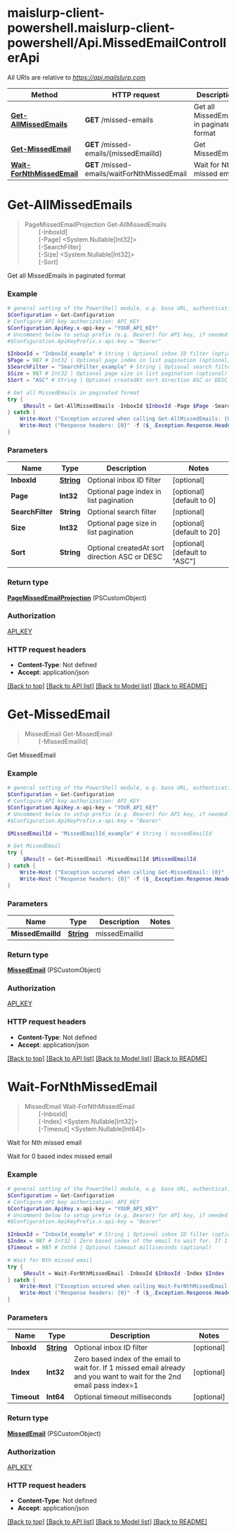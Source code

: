 # maislurp-client-powershell.maislurp-client-powershell/Api.MissedEmailControllerApi

All URIs are relative to *https://api.mailslurp.com*

Method | HTTP request | Description
------------- | ------------- | -------------
[**Get-AllMissedEmails**](MissedEmailControllerApi#Get-AllMissedEmails) | **GET** /missed-emails | Get all MissedEmails in paginated format
[**Get-MissedEmail**](MissedEmailControllerApi#Get-MissedEmail) | **GET** /missed-emails/{missedEmailId} | Get MissedEmail
[**Wait-ForNthMissedEmail**](MissedEmailControllerApi#Wait-ForNthMissedEmail) | **GET** /missed-emails/waitForNthMissedEmail | Wait for Nth missed email


<a name="Get-AllMissedEmails"></a>
# **Get-AllMissedEmails**
> PageMissedEmailProjection Get-AllMissedEmails<br>
> &nbsp;&nbsp;&nbsp;&nbsp;&nbsp;&nbsp;&nbsp;&nbsp;[-InboxId] <PSCustomObject><br>
> &nbsp;&nbsp;&nbsp;&nbsp;&nbsp;&nbsp;&nbsp;&nbsp;[-Page] <System.Nullable[Int32]><br>
> &nbsp;&nbsp;&nbsp;&nbsp;&nbsp;&nbsp;&nbsp;&nbsp;[-SearchFilter] <String><br>
> &nbsp;&nbsp;&nbsp;&nbsp;&nbsp;&nbsp;&nbsp;&nbsp;[-Size] <System.Nullable[Int32]><br>
> &nbsp;&nbsp;&nbsp;&nbsp;&nbsp;&nbsp;&nbsp;&nbsp;[-Sort] <String><br>

Get all MissedEmails in paginated format

### Example
```powershell
# general setting of the PowerShell module, e.g. base URL, authentication, etc
$Configuration = Get-Configuration
# Configure API key authorization: API_KEY
$Configuration.ApiKey.x-api-key = "YOUR_API_KEY"
# Uncomment below to setup prefix (e.g. Bearer) for API key, if needed
#$Configuration.ApiKeyPrefix.x-api-key = "Bearer"

$InboxId = "InboxId_example" # String | Optional inbox ID filter (optional)
$Page = 987 # Int32 | Optional page index in list pagination (optional) (default to 0)
$SearchFilter = "SearchFilter_example" # String | Optional search filter (optional)
$Size = 987 # Int32 | Optional page size in list pagination (optional) (default to 20)
$Sort = "ASC" # String | Optional createdAt sort direction ASC or DESC (optional) (default to "ASC")

# Get all MissedEmails in paginated format
try {
     $Result = Get-AllMissedEmails -InboxId $InboxId -Page $Page -SearchFilter $SearchFilter -Size $Size -Sort $Sort
} catch {
    Write-Host ("Exception occured when calling Get-AllMissedEmails: {0}" -f ($_.ErrorDetails | ConvertFrom-Json))
    Write-Host ("Response headers: {0}" -f ($_.Exception.Response.Headers | ConvertTo-Json))
}
```

### Parameters

Name | Type | Description  | Notes
------------- | ------------- | ------------- | -------------
 **InboxId** | [**String**](String)| Optional inbox ID filter | [optional] 
 **Page** | **Int32**| Optional page index in list pagination | [optional] [default to 0]
 **SearchFilter** | **String**| Optional search filter | [optional] 
 **Size** | **Int32**| Optional page size in list pagination | [optional] [default to 20]
 **Sort** | **String**| Optional createdAt sort direction ASC or DESC | [optional] [default to &quot;ASC&quot;]

### Return type

[**PageMissedEmailProjection**](PageMissedEmailProjection) (PSCustomObject)

### Authorization

[API_KEY](../README#API_KEY)

### HTTP request headers

 - **Content-Type**: Not defined
 - **Accept**: application/json

[[Back to top]](#) [[Back to API list]](../README#documentation-for-api-endpoints) [[Back to Model list]](../README#documentation-for-models) [[Back to README]](../README)

<a name="Get-MissedEmail"></a>
# **Get-MissedEmail**
> MissedEmail Get-MissedEmail<br>
> &nbsp;&nbsp;&nbsp;&nbsp;&nbsp;&nbsp;&nbsp;&nbsp;[-MissedEmailId] <PSCustomObject><br>

Get MissedEmail

### Example
```powershell
# general setting of the PowerShell module, e.g. base URL, authentication, etc
$Configuration = Get-Configuration
# Configure API key authorization: API_KEY
$Configuration.ApiKey.x-api-key = "YOUR_API_KEY"
# Uncomment below to setup prefix (e.g. Bearer) for API key, if needed
#$Configuration.ApiKeyPrefix.x-api-key = "Bearer"

$MissedEmailId = "MissedEmailId_example" # String | missedEmailId

# Get MissedEmail
try {
     $Result = Get-MissedEmail -MissedEmailId $MissedEmailId
} catch {
    Write-Host ("Exception occured when calling Get-MissedEmail: {0}" -f ($_.ErrorDetails | ConvertFrom-Json))
    Write-Host ("Response headers: {0}" -f ($_.Exception.Response.Headers | ConvertTo-Json))
}
```

### Parameters

Name | Type | Description  | Notes
------------- | ------------- | ------------- | -------------
 **MissedEmailId** | [**String**](String)| missedEmailId | 

### Return type

[**MissedEmail**](MissedEmail) (PSCustomObject)

### Authorization

[API_KEY](../README#API_KEY)

### HTTP request headers

 - **Content-Type**: Not defined
 - **Accept**: application/json

[[Back to top]](#) [[Back to API list]](../README#documentation-for-api-endpoints) [[Back to Model list]](../README#documentation-for-models) [[Back to README]](../README)

<a name="Wait-ForNthMissedEmail"></a>
# **Wait-ForNthMissedEmail**
> MissedEmail Wait-ForNthMissedEmail<br>
> &nbsp;&nbsp;&nbsp;&nbsp;&nbsp;&nbsp;&nbsp;&nbsp;[-InboxId] <PSCustomObject><br>
> &nbsp;&nbsp;&nbsp;&nbsp;&nbsp;&nbsp;&nbsp;&nbsp;[-Index] <System.Nullable[Int32]><br>
> &nbsp;&nbsp;&nbsp;&nbsp;&nbsp;&nbsp;&nbsp;&nbsp;[-Timeout] <System.Nullable[Int64]><br>

Wait for Nth missed email

Wait for 0 based index missed email

### Example
```powershell
# general setting of the PowerShell module, e.g. base URL, authentication, etc
$Configuration = Get-Configuration
# Configure API key authorization: API_KEY
$Configuration.ApiKey.x-api-key = "YOUR_API_KEY"
# Uncomment below to setup prefix (e.g. Bearer) for API key, if needed
#$Configuration.ApiKeyPrefix.x-api-key = "Bearer"

$InboxId = "InboxId_example" # String | Optional inbox ID filter (optional)
$Index = 987 # Int32 | Zero based index of the email to wait for. If 1 missed email already and you want to wait for the 2nd email pass index=1 (optional)
$Timeout = 987 # Int64 | Optional timeout milliseconds (optional)

# Wait for Nth missed email
try {
     $Result = Wait-ForNthMissedEmail -InboxId $InboxId -Index $Index -Timeout $Timeout
} catch {
    Write-Host ("Exception occured when calling Wait-ForNthMissedEmail: {0}" -f ($_.ErrorDetails | ConvertFrom-Json))
    Write-Host ("Response headers: {0}" -f ($_.Exception.Response.Headers | ConvertTo-Json))
}
```

### Parameters

Name | Type | Description  | Notes
------------- | ------------- | ------------- | -------------
 **InboxId** | [**String**](String)| Optional inbox ID filter | [optional] 
 **Index** | **Int32**| Zero based index of the email to wait for. If 1 missed email already and you want to wait for the 2nd email pass index&#x3D;1 | [optional] 
 **Timeout** | **Int64**| Optional timeout milliseconds | [optional] 

### Return type

[**MissedEmail**](MissedEmail) (PSCustomObject)

### Authorization

[API_KEY](../README#API_KEY)

### HTTP request headers

 - **Content-Type**: Not defined
 - **Accept**: application/json

[[Back to top]](#) [[Back to API list]](../README#documentation-for-api-endpoints) [[Back to Model list]](../README#documentation-for-models) [[Back to README]](../README)

